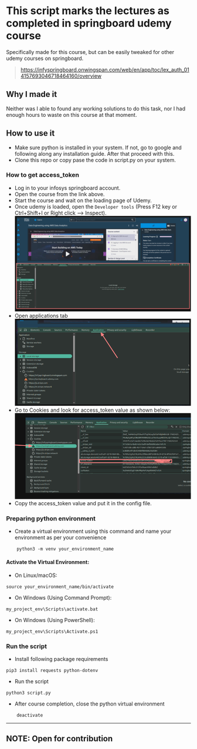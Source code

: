 # This script marks the lectures as completed in springboard udemy course

Specifically made for this course, but can be easily tweaked for other udemy courses on springboard.

> https://infyspringboard.onwingspan.com/web/en/app/toc/lex_auth_014157693046718464160/overview

## Why I made it

Neither was I able to found any working solutions to do this task, nor I had enough hours to waste on this course at that moment.

## How to use it

- Make sure python is installed in your system. If not, go to google and following along any installation guide. After that proceed with this.
- Clone this repo or copy pase the code in script.py on your system.

### How to get access_token

- Log in to your infosys springboard account.
- Open the course from the link above.
- Start the course and wait on the loading page of Udemy.
- Once udemy is loaded, open the `Developer tools` (Press F12 key or Ctrl+Shift+I or Right click --> Inspect).![alt text](assets/image-1.png)
- Open applications tab![alt text](assets/image-2.png)
- Go to Cookies and look for access_token value as shown below:![alt text](assets/image-3.png)
- Copy the access_token value and put it in the config file.

### Preparing python environment

- Create a virtual environment using this command and name your environment as per your convenience

```console
    python3 -m venv your_environment_name
```

#### Activate the Virtual Environment:

- On Linux/macOS:

```console
source your_environment_name/bin/activate
```

- On Windows (Using Command Prompt):

```console
my_project_env\Scripts\activate.bat
```

- On Windows (Using PowerShell):

```console
my_project_env\Scripts\Activate.ps1
```

### Run the script

- Install following package requirements

```console
pip3 install requests python-dotenv
```

- Run the script

```console
python3 script.py
```

- After course completion, close the python virtual environment

```console
    deactivate
```

---

## NOTE: Open for contribution

